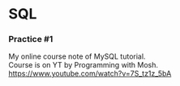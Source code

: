 # SQL

### Practice #1
My online course note of MySQL tutorial.  
Course is on YT by Programming with Mosh.  
https://www.youtube.com/watch?v=7S_tz1z_5bA
